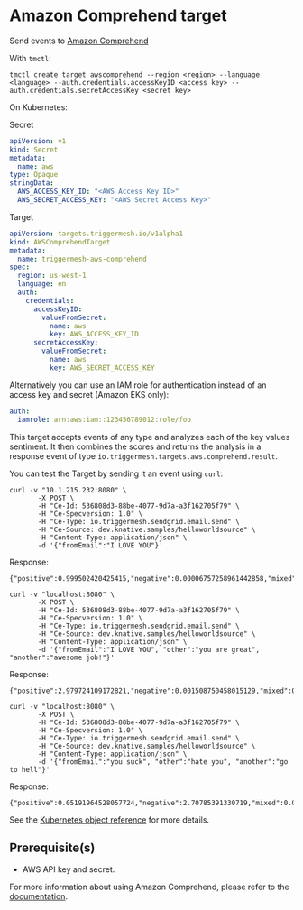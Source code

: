 # Amazon Comprehend target

Send events to [Amazon Comprehend](https://aws.amazon.com/comprehend/)

With `tmctl`:

```
tmctl create target awscomprehend --region <region> --language <language> --auth.credentials.accessKeyID <access key> --auth.credentials.secretAccessKey <secret key>
```

On Kubernetes:

Secret

```yaml
apiVersion: v1
kind: Secret
metadata:
  name: aws
type: Opaque
stringData:
  AWS_ACCESS_KEY_ID: "<AWS Access Key ID>"
  AWS_SECRET_ACCESS_KEY: "<AWS Secret Access Key>"
```

Target

```yaml
apiVersion: targets.triggermesh.io/v1alpha1
kind: AWSComprehendTarget
metadata:
  name: triggermesh-aws-comprehend
spec:
  region: us-west-1
  language: en
  auth:
    credentials:
      accessKeyID:
        valueFromSecret:
          name: aws
          key: AWS_ACCESS_KEY_ID
      secretAccessKey:
        valueFromSecret:
          name: aws
          key: AWS_SECRET_ACCESS_KEY
```

Alternatively you can use an IAM role for authentication instead of an access key and secret (Amazon EKS only):

```yaml
auth:
  iamrole: arn:aws:iam::123456789012:role/foo
```

This target accepts events of any type and analyzes each of the key values sentiment. It then combines the scores and returns the analysis in a response event of type `io.triggermesh.targets.aws.comprehend.result`.

You can test the Target by sending it an event using `curl`:

```
curl -v "10.1.215.232:8080" \
       -X POST \
       -H "Ce-Id: 536808d3-88be-4077-9d7a-a3f162705f79" \
       -H "Ce-Specversion: 1.0" \
       -H "Ce-Type: io.triggermesh.sendgrid.email.send" \
       -H "Ce-Source: dev.knative.samples/helloworldsource" \
       -H "Content-Type: application/json" \
       -d '{"fromEmail":"I LOVE YOU"}'
```

Response:
```
{"positive":0.999502420425415,"negative":0.00006757258961442858,"mixed":0.00005553230221266858,"result":"Positive"}
```
```
curl -v "localhost:8080" \
       -X POST \
       -H "Ce-Id: 536808d3-88be-4077-9d7a-a3f162705f79" \
       -H "Ce-Specversion: 1.0" \
       -H "Ce-Type: io.triggermesh.sendgrid.email.send" \
       -H "Ce-Source: dev.knative.samples/helloworldsource" \
       -H "Content-Type: application/json" \
       -d '{"fromEmail":"I LOVE YOU", "other":"you are great", "another":"awesome job!"}'
```
Response:
```
{"positive":2.979724109172821,"negative":0.001508750458015129,"mixed":0.004781584390002536,"result":"Positive"}
```
```
curl -v "localhost:8080" \
       -X POST \
       -H "Ce-Id: 536808d3-88be-4077-9d7a-a3f162705f79" \
       -H "Ce-Specversion: 1.0" \
       -H "Ce-Type: io.triggermesh.sendgrid.email.send" \
       -H "Ce-Source: dev.knative.samples/helloworldsource" \
       -H "Content-Type: application/json" \
       -d '{"fromEmail":"you suck", "other":"hate you", "another":"go to hell"}'
```
Response:
```
{"positive":0.05191964528057724,"negative":2.70785391330719,"mixed":0.08987980522215366,"result":"Negative"}
```

See the [Kubernetes object reference](../../reference/targets/#targets.triggermesh.io/v1alpha1.AWSComprehendTarget) for more details.

## Prerequisite(s)

- AWS API key and secret.

For more information about using Amazon Comprehend, please refer to the [documentation](https://docs.aws.amazon.com/comprehend/).

[ce]: https://cloudevents.io/
